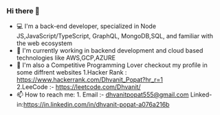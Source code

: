 ### Hi there 👋

- 💻 I'm a back-end developer, specialized in Node JS,JavaScript/TypeScript, GraphQL, MongoDB,SQL, and familiar with the web ecosystem
- 🌱 I'm currently working in backend development and cloud based technologies like AWS,GCP,AZURE
- 🥷 I'm also a Competitive Programming Lover checkout my profile in some diffrent websites 
       1.Hacker Rank : https://www.hackerrank.com/Dhvanit_Popat?hr_r=1              
       2.LeeCode :- https://leetcode.com/Dhvanit/
- 📫 How to reach me: 1. Email :- dhvanitpopat555@gmail.com Linked-in:https://in.linkedin.com/in/dhvanit-popat-a076a216b

